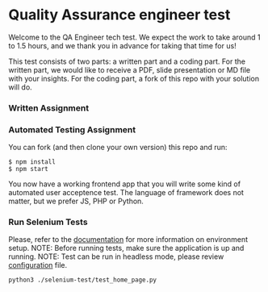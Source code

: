 # Quality Assurance engineer test
Welcome to the QA Engineer tech test. We expect the work to take around 1 to 1.5 hours, and we thank
you in advance for taking that time for us!

This test consists of two parts: a written part and a coding part. For the written part, we would
like to receive a PDF, slide presentation or MD file with your insights. For the coding part, a fork of this repo with
your solution will do.

### Written Assignment


### Automated Testing Assignment
You can fork (and then clone your own version) this repo and run:

```
$ npm install
$ npm start
```

You now have a working frontend app that you will write some kind of automated user acceptence test. 
The language of framework does not matter, but we prefer JS, PHP or Python.

### Run Selenium Tests
Please, refer to the [documentation](./selenium-test/README.md) for more information on environment setup.
NOTE: Before running tests, make sure the application is up and running. 
NOTE: Test can be run in headless mode, please review [configuration](./selenium-test/config.yaml) file.
```
python3 ./selenium-test/test_home_page.py
```
